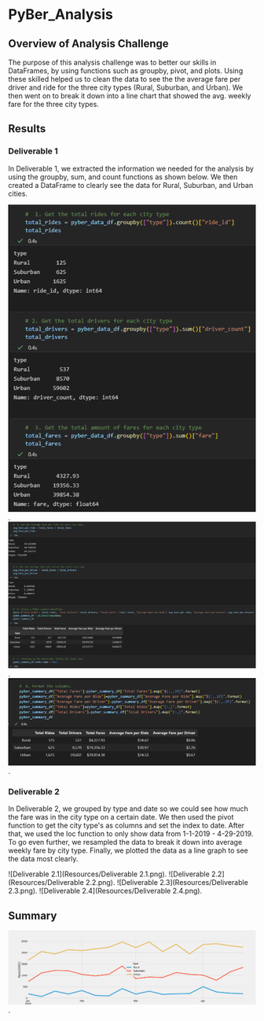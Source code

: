 # PyBer_Analysis

## Overview of Analysis Challenge
The purpose of this analysis challenge was to better our skills in DataFrames, by using functions such as groupby, pivot, and plots. Using these skilled helped us to clean the data to see the the average fare per driver and ride for the three city types (Rural, Suburban, and Urban). We then went on to break it down into a line chart that showed the avg. weekly fare for the three city types. 
## Results
### Deliverable 1
In Deliverable 1, we extracted the information we needed for the analysis by using the groupby, sum, and count functions as shown below. We then created a DataFrame to clearly see the data for Rural, Suburban, and Urban cities. 

![Deliverable1.1](Resources/Deliverable1.1.png).
![Deliverable1.2](Resources/Deliverable1.2.png).
![Deliverable1.3](Resources/Deliverable1.3.png).

### Deliverable 2
In Deliverable 2, we grouped by type and date so we could see how much the fare was in the city type on a certain date. We then used the pivot function to get the city type's as columns and set the index to date. After that, we used the loc function to only show data from 1-1-2019 - 4-29-2019. To go even further, we resampled the data to break it down into average weekly fare by city type. Finally, we plotted the data as a line graph to see the data most clearly.

![Deliverable 2.1](Resources/Deliverable 2.1.png).
![Deliverable 2.2](Resources/Deliverable 2.2.png).
![Deliverable 2.3](Resources/Deliverable 2.3.png).
![Deliverable 2.4](Resources/Deliverable 2.4.png).

## Summary


![PyBer_fare_summary](Analysis/PyBer_fare_summary.png).
